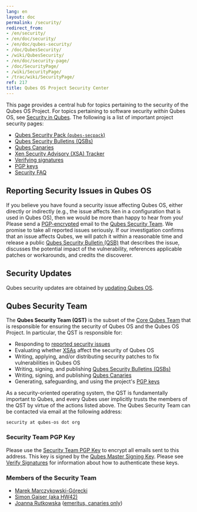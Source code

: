 ```yaml
---
lang: en
layout: doc
permalink: /security/
redirect_from:
- /en/security/
- /en/doc/security/
- /en/doc/qubes-security/
- /doc/QubesSecurity/
- /wiki/QubesSecurity/
- /en/doc/security-page/
- /doc/SecurityPage/
- /wiki/SecurityPage/
- /trac/wiki/SecurityPage/
ref: 217
title: Qubes OS Project Security Center
---
```


This page provides a central hub for topics pertaining to the security of the
Qubes OS Project. For topics pertaining to software security *within* Qubes OS,
see [Security in Qubes](/doc/#security-in-qubes). The following is a list of
important project security pages:

- [Qubes Security Pack (`qubes-secpack`)](/security/pack/)
- [Qubes Security Bulletins (QSBs)](/security/qsb/)
- [Qubes Canaries](/security/canary/)
- [Xen Security Advisory (XSA) Tracker](/security/xsa/)
- [Verifying signatures](/security/verifying-signatures/)
- [PGP keys](https://keys.qubes-os.org/keys/)
- [Security FAQ](/faq/#general--security)

## Reporting Security Issues in Qubes OS

If you believe you have found a security issue affecting Qubes OS, either
directly or indirectly (e.g., the issue affects Xen in a configuration that is
used in Qubes OS), then we would be more than happy to hear from you! Please
send a [PGP-encrypted](#security-team-pgp-key) email to the [Qubes Security
Team](#qubes-security-team). We promise to take all reported issues seriously.
If our investigation confirms that an issue affects Qubes, we will patch it
within a reasonable time and release a public [Qubes Security Bulletin
(QSB)](/security/qsb/) that describes the issue, discusses the potential impact
of the vulnerability, references applicable patches or workarounds, and credits
the discoverer.

## Security Updates

Qubes security updates are obtained by [updating Qubes
OS](/doc/how-to-update/).

## Qubes Security Team

The **Qubes Security Team (QST)** is the subset of the [Core Qubes
Team](/team/#core) that is responsible for ensuring the security of Qubes OS
and the Qubes OS Project. In particular, the QST is responsible for:

- Responding to [reported security
  issues](#reporting-security-issues-in-qubes-os)
- Evaluating whether [XSAs](/security/xsa/) affect the security of Qubes OS
- Writing, applying, and/or distributing security patches to fix
  vulnerabilities in Qubes OS
- Writing, signing, and publishing [Qubes Security Bulletins
  (QSBs)](/security/qsb/)
- Writing, signing, and publishing [Qubes Canaries](/security/canary/)
- Generating, safeguarding, and using the project's [PGP
  keys](https://keys.qubes-os.org/keys/)

As a security-oriented operating system, the QST is fundamentally important to
Qubes, and every Qubes user implicitly trusts the members of the QST by virtue
of the actions listed above. The Qubes Security Team can be contacted via email
at the following address:

```
security at qubes-os dot org
```

### Security Team PGP Key

Please use the [Security Team PGP
Key](https://keys.qubes-os.org/keys/qubes-os-security-team-key.asc) to encrypt
all emails sent to this address. This key is signed by the [Qubes Master
Signing Key](https://keys.qubes-os.org/keys/qubes-master-signing-key.asc).
Please see [Verify Signatures](/security/verifying-signatures/) for information
about how to authenticate these keys.

### Members of the Security Team

- [Marek Marczykowski-Górecki](/team/#marek-marczykowski-górecki)
- [Simon Gaiser (aka HW42)](/team/#simon-gaiser-aka-hw42)
- [Joanna Rutkowska](/team/#joanna-rutkowska) ([emeritus, canaries only](/news/2018/11/05/qubes-security-team-update/))
